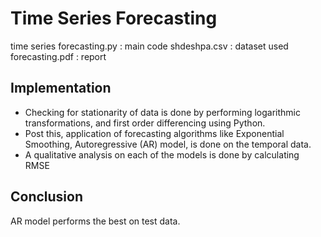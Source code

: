 # Time Series Forecasting

time series forecasting.py : main code
shdeshpa.csv : dataset used
forecasting.pdf : report

## Implementation

- Checking for stationarity of data is done by performing logarithmic transformations, and first order differencing using Python.
- Post this, application of forecasting algorithms like Exponential Smoothing, Autoregressive (AR) model, is done on the temporal data. 
- A qualitative analysis on each of the models is done by calculating RMSE 

## Conclusion 

AR model performs the best on test data.
